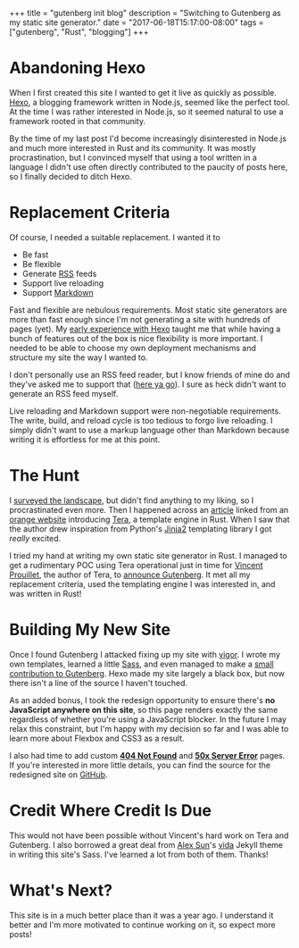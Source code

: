 +++
title = "gutenberg init blog"
description = "Switching to Gutenberg as my static site generator."
date = "2017-06-18T15:17:00-08:00"
tags = ["gutenberg", "Rust", "blogging"]
+++
# Abandoning Hexo 

When I first created this site I wanted to get it live as quickly as possible.
[Hexo][hexo], a blogging framework written in Node.js, seemed like the perfect
tool. At the time I was rather interested in Node.js, so it seemed natural to
use a framework rooted in that community.

By the time of my last post I'd become increasingly disinterested in Node.js
and much more interested in Rust and its community. It was mostly
procrastination, but I convinced myself that using a tool written in a language
I didn't use often directly contributed to the paucity of posts here, so I
finally decided to ditch Hexo.  

# Replacement Criteria

Of course, I needed a suitable replacement. I wanted it to

- Be fast
- Be flexible
- Generate [RSS][RSS] feeds
- Support live reloading
- Support [Markdown][CommonMark]

Fast and flexible are nebulous requirements. Most static site generators are
more than fast enough since I'm not generating a site with hundreds of pages
(yet). My [early experience with Hexo][early Hexo] taught me that while having
a bunch of features out of the box is nice flexibility is more important. I
needed to be able to choose my own deployment mechanisms and structure my site
the way I wanted to.

I don't personally use an RSS feed reader, but I know friends of mine do and
they've asked me to support that ([here ya go][feed link]). I sure as heck
didn't want to generate an RSS feed myself.

Live reloading and Markdown support were non-negotiable requirements. The
write, build, and reload cycle is too tedious to forgo live reloading. I simply
didn't want to use a markup language other than Markdown because writing it is
effortless for me at this point.

# The Hunt

I [surveyed the landscape][staticgen], but didn't find
anything to my liking, so I procrastinated even more. Then I happened across an
[article][Introducing Tera] linked from an [orange website][HN Tera post]
introducing [Tera][Tera], a template engine in Rust. When I saw that the author
drew inspiration from Python's [Jinja2][Jinja2] templating library I got
_really_ excited.

I tried my hand at writing my own static site generator in Rust. I managed to
get a rudimentary POC using Tera operational just in time for
[Vincent Prouillet][Vincent], the author of Tera, to
[announce Gutenberg][announcing Gutenberg]. It met all my replacement criteria,
used the templating engine I was interested in, and was written in Rust!

# Building My New Site

Once I found Gutenberg I attacked fixing up my site with [vigor][vigor]. I
wrote my own templates, learned a little [Sass][Sass], and even managed to make
a [small contribution to Gutenberg][Gutenberg Contribution]. Hexo made my site
largely a black box, but now there isn't a line of the source I haven't
touched.

As an added bonus, I took the redesign opportunity to ensure there's **no
JavaScript anywhere on this site**, so this page renders exactly the same
regardless of whether you're using a JavaScript blocker. In the future I may
relax this constraint, but I'm happy with my decision so far and I was able to
learn more about Flexbox and CSS3 as a result.

I also had time to add custom [**404 Not Found**][404] and
[**50x Server Error**][50x] pages. If you're interested in more little details,
you can find the source for the redesigned site on [GitHub][GitHub repo].

# Credit Where Credit Is Due

This would not have been possible without Vincent's hard work on Tera and
Gutenberg. I also borrowed a great deal from [Alex Sun][Alex Sun]'s
[vida][vida] Jekyll theme in writing this site's Sass. I've learned a lot from
both of them. Thanks!

# What's Next?

This site is in a much better place than it was a year ago. I understand it
better and I'm more motivated to continue working on it, so expect more posts!


[hexo]: https://hexo.io/
[RSS]: https://en.wikipedia.org/wiki/RSS
[CommonMark]: http://commonmark.org/
[early Hexo]: /posts/hexo-init-blog
[feed link]: /rss.xml
[staticgen]: https://www.staticgen.com/
[Introducing Tera]: https://blog.wearewizards.io/introducing-tera-a-template-engine-in-rust
[HN Tera post]: https://news.ycombinator.com/item?id=11507188
[Tera]: https://github.com/Keats/tera
[Jinja2]: http://jinja.pocoo.org/
[Vincent]: https://vincent.is/
[announcing Gutenberg]: https://vincent.is/announcing-gutenberg/
[vigor]: https://github.com/reillysiemens/tuckersiemens.com/graphs/contributors?from=2017-04-23&to=2017-06-14&type=c
[Sass]: http://sass-lang.com/
[Gutenberg Contribution]: https://github.com/Keats/gutenberg/commit/7c1cecb2112e087e2ffb45937bea29ebf81df01e
[404]: /404.html
[50x]: /50x.html
[GitHub repo]: https://github.com/reillysiemens/tuckersiemens.com
[Alex Sun]: http://syaning.com/
[vida]: https://github.com/syaning/vida
